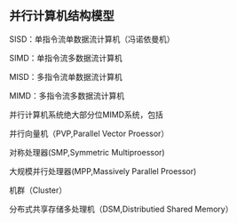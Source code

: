 ## 并行计算机结构模型

SISD：单指令流单数据流计算机（冯诺依曼机）

SIMD：单指令流多数据流计算机

MISD：多指令流单数据流计算机

MIMD：多指令流多数据流计算机

并行计算机系统绝大部分位MIMD系统，包括

并行向量机（PVP,Parallel Vector Proessor）

对称处理器(SMP,Symmetric Multiproessor)

大规模并行处理器(MPP,Massively Parallel Proessor)

机群（Cluster）

分布式共享存储多处理机（DSM,Distributied Shared Memory）




